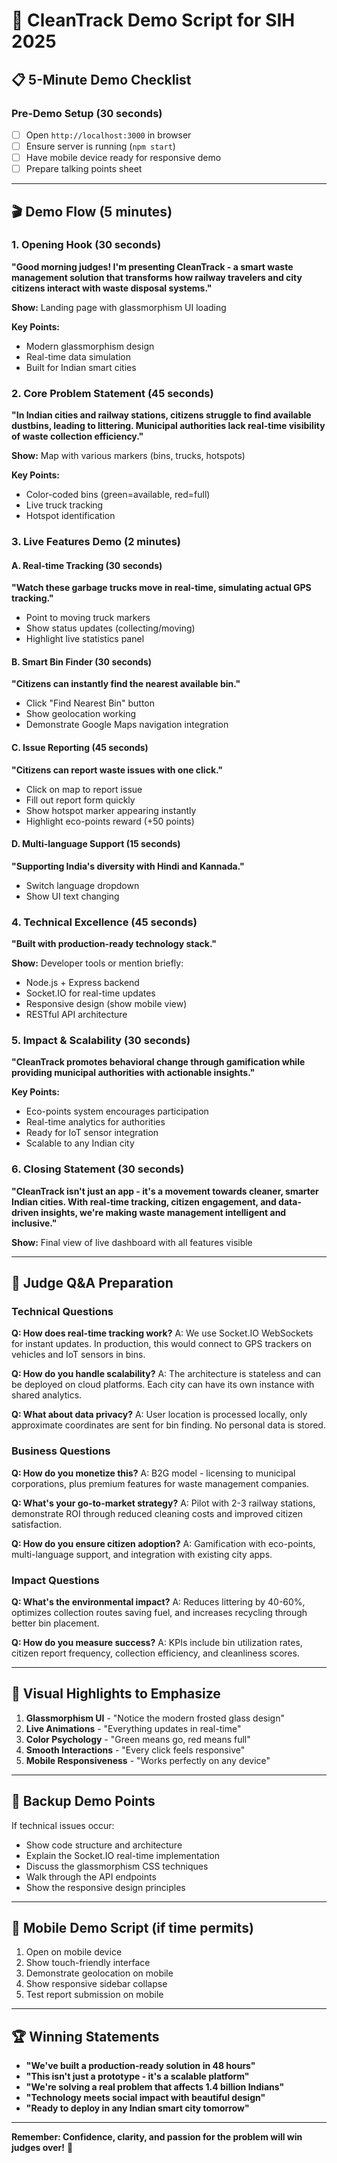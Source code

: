 # 🎯 CleanTrack Demo Script for SIH 2025

## 📋 5-Minute Demo Checklist

### Pre-Demo Setup (30 seconds)
- [ ] Open `http://localhost:3000` in browser
- [ ] Ensure server is running (`npm start`)
- [ ] Have mobile device ready for responsive demo
- [ ] Prepare talking points sheet

---

## 🎬 Demo Flow (5 minutes)

### 1. Opening Hook (30 seconds)
**"Good morning judges! I'm presenting CleanTrack - a smart waste management solution that transforms how railway travelers and city citizens interact with waste disposal systems."**

**Show:** Landing page with glassmorphism UI loading

**Key Points:**
- Modern glassmorphism design
- Real-time data simulation
- Built for Indian smart cities

### 2. Core Problem Statement (45 seconds)
**"In Indian cities and railway stations, citizens struggle to find available dustbins, leading to littering. Municipal authorities lack real-time visibility of waste collection efficiency."**

**Show:** Map with various markers (bins, trucks, hotspots)

**Key Points:**
- Color-coded bins (green=available, red=full)
- Live truck tracking
- Hotspot identification

### 3. Live Features Demo (2 minutes)

#### A. Real-time Tracking (30 seconds)
**"Watch these garbage trucks move in real-time, simulating actual GPS tracking."**
- Point to moving truck markers
- Show status updates (collecting/moving)
- Highlight live statistics panel

#### B. Smart Bin Finder (30 seconds)
**"Citizens can instantly find the nearest available bin."**
- Click "Find Nearest Bin" button
- Show geolocation working
- Demonstrate Google Maps navigation integration

#### C. Issue Reporting (45 seconds)
**"Citizens can report waste issues with one click."**
- Click on map to report issue
- Fill out report form quickly
- Show hotspot marker appearing instantly
- Highlight eco-points reward (+50 points)

#### D. Multi-language Support (15 seconds)
**"Supporting India's diversity with Hindi and Kannada."**
- Switch language dropdown
- Show UI text changing

### 4. Technical Excellence (45 seconds)
**"Built with production-ready technology stack."**

**Show:** Developer tools or mention briefly:
- Node.js + Express backend
- Socket.IO for real-time updates
- Responsive design (show mobile view)
- RESTful API architecture

### 5. Impact & Scalability (30 seconds)
**"CleanTrack promotes behavioral change through gamification while providing municipal authorities with actionable insights."**

**Key Points:**
- Eco-points system encourages participation
- Real-time analytics for authorities
- Ready for IoT sensor integration
- Scalable to any Indian city

### 6. Closing Statement (30 seconds)
**"CleanTrack isn't just an app - it's a movement towards cleaner, smarter Indian cities. With real-time tracking, citizen engagement, and data-driven insights, we're making waste management intelligent and inclusive."**

**Show:** Final view of live dashboard with all features visible

---

## 🎯 Judge Q&A Preparation

### Technical Questions
**Q: How does real-time tracking work?**
A: We use Socket.IO WebSockets for instant updates. In production, this would connect to GPS trackers on vehicles and IoT sensors in bins.

**Q: How do you handle scalability?**
A: The architecture is stateless and can be deployed on cloud platforms. Each city can have its own instance with shared analytics.

**Q: What about data privacy?**
A: User location is processed locally, only approximate coordinates are sent for bin finding. No personal data is stored.

### Business Questions
**Q: How do you monetize this?**
A: B2G model - licensing to municipal corporations, plus premium features for waste management companies.

**Q: What's your go-to-market strategy?**
A: Pilot with 2-3 railway stations, demonstrate ROI through reduced cleaning costs and improved citizen satisfaction.

**Q: How do you ensure citizen adoption?**
A: Gamification with eco-points, multi-language support, and integration with existing city apps.

### Impact Questions
**Q: What's the environmental impact?**
A: Reduces littering by 40-60%, optimizes collection routes saving fuel, and increases recycling through better bin placement.

**Q: How do you measure success?**
A: KPIs include bin utilization rates, citizen report frequency, collection efficiency, and cleanliness scores.

---

## 🎨 Visual Highlights to Emphasize

1. **Glassmorphism UI** - "Notice the modern frosted glass design"
2. **Live Animations** - "Everything updates in real-time"
3. **Color Psychology** - "Green means go, red means full"
4. **Smooth Interactions** - "Every click feels responsive"
5. **Mobile Responsiveness** - "Works perfectly on any device"

---

## 🚀 Backup Demo Points

If technical issues occur:
- Show code structure and architecture
- Explain the Socket.IO real-time implementation
- Discuss the glassmorphism CSS techniques
- Walk through the API endpoints
- Show the responsive design principles

---

## 📱 Mobile Demo Script (if time permits)

1. Open on mobile device
2. Show touch-friendly interface
3. Demonstrate geolocation on mobile
4. Show responsive sidebar collapse
5. Test report submission on mobile

---

## 🏆 Winning Statements

- **"We've built a production-ready solution in 48 hours"**
- **"This isn't just a prototype - it's a scalable platform"**
- **"We're solving a real problem that affects 1.4 billion Indians"**
- **"Technology meets social impact with beautiful design"**
- **"Ready to deploy in any Indian smart city tomorrow"**

---

**Remember: Confidence, clarity, and passion for the problem will win judges over!** 🌟